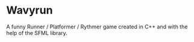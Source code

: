 # Wavyrun
 A funny Runner / Platformer / Rythmer game created in C++ and with the help of the SFML library.

